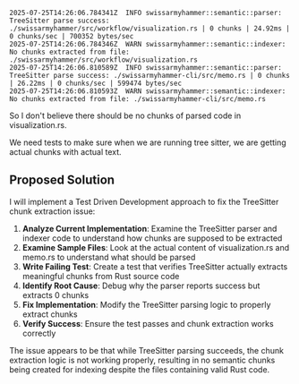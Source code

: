 ```
2025-07-25T14:26:06.784341Z  INFO swissarmyhammer::semantic::parser: TreeSitter parse success: ./swissarmyhammer/src/workflow/visualization.rs | 0 chunks | 24.92ms | 0 chunks/sec | 700352 bytes/sec
2025-07-25T14:26:06.784346Z  WARN swissarmyhammer::semantic::indexer: No chunks extracted from file: ./swissarmyhammer/src/workflow/visualization.rs
2025-07-25T14:26:06.810589Z  INFO swissarmyhammer::semantic::parser: TreeSitter parse success: ./swissarmyhammer-cli/src/memo.rs | 0 chunks | 26.22ms | 0 chunks/sec | 599474 bytes/sec
2025-07-25T14:26:06.810593Z  WARN swissarmyhammer::semantic::indexer: No chunks extracted from file: ./swissarmyhammer-cli/src/memo.rs
```

So I don't believe there should be no chunks of parsed code in visualization.rs.

We need tests to make sure when we are running tree sitter, we are getting actual chunks with actual text.

## Proposed Solution

I will implement a Test Driven Development approach to fix the TreeSitter chunk extraction issue:

1. **Analyze Current Implementation**: Examine the TreeSitter parser and indexer code to understand how chunks are supposed to be extracted
2. **Examine Sample Files**: Look at the actual content of visualization.rs and memo.rs to understand what should be parsed  
3. **Write Failing Test**: Create a test that verifies TreeSitter actually extracts meaningful chunks from Rust source code
4. **Identify Root Cause**: Debug why the parser reports success but extracts 0 chunks
5. **Fix Implementation**: Modify the TreeSitter parsing logic to properly extract chunks
6. **Verify Success**: Ensure the test passes and chunk extraction works correctly

The issue appears to be that while TreeSitter parsing succeeds, the chunk extraction logic is not working properly, resulting in no semantic chunks being created for indexing despite the files containing valid Rust code.